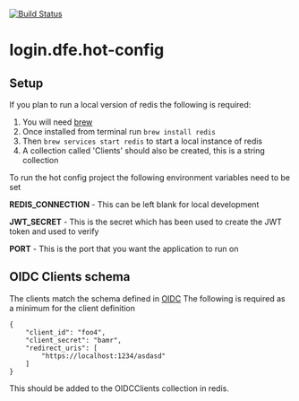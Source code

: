 [![Build Status](https://travis-ci.org/DFE-Digital/login.dfe.hot-config.svg?branch=master)](https://travis-ci.org/DFE-Digital/login.dfe.hot-config)

# login.dfe.hot-config


## Setup

If you plan to run a local version of redis the following is required:


1) You will need [brew](https://brew.sh/)
1) Once installed from terminal run ``` brew install redis ```
1) Then ```brew services start redis``` to start a local instance of redis
1) A collection called 'Clients' should also be created, this is a string collection

To run the hot config project the following environment variables need to be set

**REDIS_CONNECTION** - This can be left blank for local development

**JWT_SECRET** - This is the secret which has been used to create the JWT token and used to verify

**PORT** - This is the port that you want the application to run on


## OIDC Clients schema

The clients match the schema defined in [OIDC](https://github.com/panva/node-oidc-provider) The following is required as a minimum for the client definition

```` 
{
    "client_id": "foo4",
    "client_secret": "bamr",
    "redirect_uris": [
        "https://localhost:1234/asdasd"
    ]
}
````
This should be added to the OIDCClients collection in redis.
